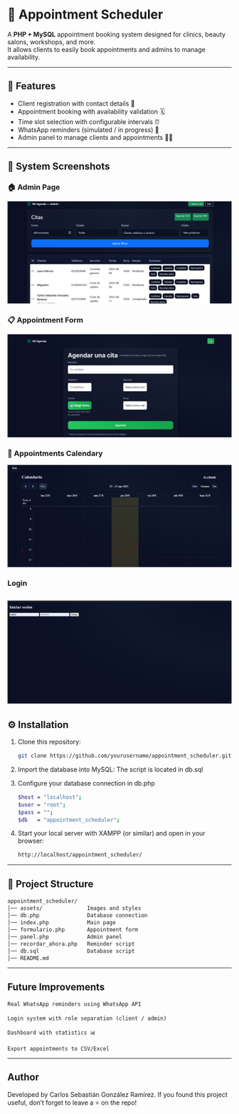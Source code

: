 # 📅 Appointment Scheduler

A **PHP + MySQL** appointment booking system designed for clinics, beauty salons, workshops, and more.  
It allows clients to easily book appointments and admins to manage availability.

---

## 🚀 Features

- Client registration with contact details 📇  
- Appointment booking with availability validation 🗓️  
- Time slot selection with configurable intervals ⏰  
- WhatsApp reminders (simulated / in progress) 💬  
- Admin panel to manage clients and appointments 👨‍💻  

---

## 📸 System Screenshots

### 🏠 Admin Page
![Admin Page](assets/img/admin.png)

### 📋 Appointment Form
![Appointment Form](assets/img/form.png)

### 📅 Appointments Calendary
![Appointments Calendary](assets/img/calendary.png)

### Login
![Login](assets/img/login.png)
---

## ⚙️ Installation

1. Clone this repository:  
   ```bash
   git clone https://github.com/yourusername/appointment_scheduler.git

2. Import the database into MySQL:
    The script is located in db.sql

3. Configure your database connection in db.php
    ```bash
    $host = "localhost";
    $user = "root";
    $pass = "";
    $db   = "appointment_scheduler";

4. Start your local server with XAMPP (or similar) and open in your browser:
    ```bash
    http://localhost/appointment_scheduler/

---

##  📂 Project Structure
    appointment_scheduler/
    │── assets/              Images and styles
    │── db.php               Database connection
    │── index.php            Main page
    │── formulario.php       Appointment form
    │── panel.php            Admin panel
    │── recordar_ahora.php   Reminder script
    │── db.sql               Database script
    │── README.md

---

## Future Improvements
    Real WhatsApp reminders using WhatsApp API

    Login system with role separation (client / admin)

    Dashboard with statistics 📊

    Export appointments to CSV/Excel

--- 

## Author
Developed by Carlos Sebastián González Ramírez.
If you found this project useful, don’t forget to leave a ⭐ on the repo!
